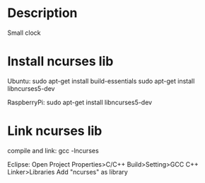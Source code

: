 Description
===========

Small clock


Install ncurses lib
=========================

Ubuntu:
sudo apt-get install build-essentials
sudo apt-get install libncurses5-dev

RaspberryPi:
sudo apt-get install libncurses5-dev

Link ncurses lib
================

compile and link: 
	gcc <program file> -lncurses

Eclipse: 
	Open Project Properties>C/C++ Build>Setting>GCC C++ Linker>Libraries
	Add "ncurses" as library		